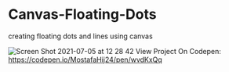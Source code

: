 # Canvas-Floating-Dots

creating floating dots and lines using canvas

![Screen Shot 2021-07-05 at 12 28 42](https://user-images.githubusercontent.com/84512960/124450281-ef9aed80-dd8c-11eb-87bb-6fa534c99bb0.png)
View Project On Codepen: https://codepen.io/MostafaHij24/pen/wvdKxQq
